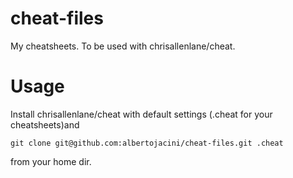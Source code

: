 cheat-files
===========

My cheatsheets. To be used with chrisallenlane/cheat.

Usage
=====

Install chrisallenlane/cheat with default settings (.cheat for your cheatsheets)and

```
git clone git@github.com:albertojacini/cheat-files.git .cheat
```

from your home dir. 

